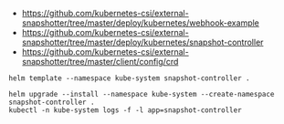 - https://github.com/kubernetes-csi/external-snapshotter/tree/master/deploy/kubernetes/webhook-example
- https://github.com/kubernetes-csi/external-snapshotter/tree/master/deploy/kubernetes/snapshot-controller
- https://github.com/kubernetes-csi/external-snapshotter/tree/master/client/config/crd

```
helm template --namespace kube-system snapshot-controller .

helm upgrade --install --namespace kube-system --create-namespace snapshot-controller .
kubectl -n kube-system logs -f -l app=snapshot-controller

```
